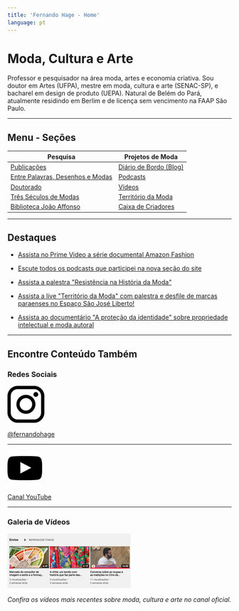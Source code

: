 ```yaml
---
title: 'Fernando Hage - Home'
language: pt
---
```


# Moda, Cultura e Arte

Professor e pesquisador na área moda, artes e economia criativa. Sou doutor em Artes (UFPA), mestre em moda, cultura e arte (SENAC-SP), e bacharel em design de produto (UEPA). Natural de Belém do Pará, atualmente residindo em Berlim e de licença sem vencimento na FAAP São Paulo.

---

## Menu - Seções

| **Pesquisa** | **Projetos de Moda** |
|---|---|
| [Publicações](/publicacoes/) | [Diário de Bordo (Blog)](/fernando-hage-diario-de-bordo-projetos-clipping/) |
| [Entre Palavras, Desenhos e Modas](/entre-palavras-desenhos-e-modas-o-livro/) | [Podcasts](/podcasts/) |
| [Doutorado](/doutorado-em-artes/) | [Vídeos](/videos/) |
| [Três Séculos de Modas](/o-livro-tres-seculos-de-modas/) | [Território da Moda](/territorio-da-moda/) |
| [Biblioteca João Affonso](/biblioteca-joao-affonso/) | [Caixa de Criadores](/caixa-de-criadores/) |

---

## Destaques

- [Assista no Prime Video a série documental Amazon Fashion](https://www.primevideo.com/detail/Amazon-Fashion/0FQFGEPNXJ5DFHCTKFBXG12C3Y)

- [Escute todos os podcasts que participei na nova seção do site](/podcasts/)

- [Assista a palestra "Resistência na História da Moda"](https://www.youtube.com/watch?v=example)

- [Assista a live "Território da Moda" com palestra e desfile de marcas paraenses no Espaço São José Liberto!](/territorio-da-moda/)

- [Assista ao documentário "A proteção da identidade" sobre propriedade intelectual e moda autoral](https://www.youtube.com/watch?v=example)

---

## Encontre Conteúdo Também

### Redes Sociais

[![Instagram](/assets/images/fernando-hage-home-instagram.png)](https://www.instagram.com/fernandohage/)

[@fernandohage](https://www.instagram.com/fernandohage/)

---

[![YouTube Channel](/assets/images/fernando-hage-home-youtube.png)](https://www.youtube.com/user/fernandohage/)

[Canal YouTube](https://www.youtube.com/user/fernandohage/)

---

### Galeria de Vídeos

[![Vídeos Fernando Hage](/assets/images/fernando-hage-home-videos.png)](https://www.youtube.com/user/fernandohage/)

*Confira os vídeos mais recentes sobre moda, cultura e arte no canal oficial.*


